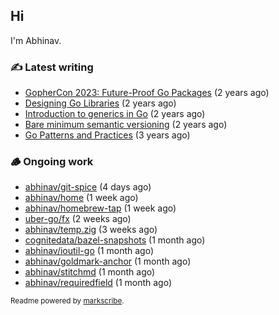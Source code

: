 ## Hi

I'm Abhinav.

### ✍️ Latest writing


- [GopherCon 2023: Future-Proof Go Packages](https://abhinavg.net/2023/09/27/future-proof-packages/) (2 years ago)
- [Designing Go Libraries](https://abhinavg.net/2022/12/06/designing-go-libraries/) (2 years ago)
- [Introduction to generics in Go](https://abhinavg.net/2022/11/23/generics-intro/) (2 years ago)
- [Bare minimum semantic versioning](https://abhinavg.net/2022/11/07/semver/) (2 years ago)
- [Go Patterns and Practices](https://abhinavg.net/2022/09/19/go-patterns-and-practices-talk/) (3 years ago)

### 🪵 Ongoing work


- [abhinav/git-spice](https://github.com/abhinav/git-spice) (4 days ago)
- [abhinav/home](https://github.com/abhinav/home) (1 week ago)
- [abhinav/homebrew-tap](https://github.com/abhinav/homebrew-tap) (1 week ago)
- [uber-go/fx](https://github.com/uber-go/fx) (2 weeks ago)
- [abhinav/temp.zig](https://github.com/abhinav/temp.zig) (3 weeks ago)
- [cognitedata/bazel-snapshots](https://github.com/cognitedata/bazel-snapshots) (1 month ago)
- [abhinav/ioutil-go](https://github.com/abhinav/ioutil-go) (1 month ago)
- [abhinav/goldmark-anchor](https://github.com/abhinav/goldmark-anchor) (1 month ago)
- [abhinav/stitchmd](https://github.com/abhinav/stitchmd) (1 month ago)
- [abhinav/requiredfield](https://github.com/abhinav/requiredfield) (1 month ago)

<sub>Readme powered by [markscribe](https://github.com/muesli/markscribe).</sub>
